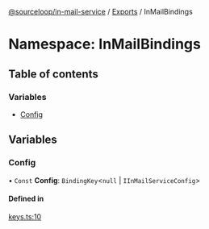 [@sourceloop/in-mail-service](../README.md) / [Exports](../modules.md) / InMailBindings

# Namespace: InMailBindings

## Table of contents

### Variables

- [Config](InMailBindings.md#config)

## Variables

### Config

• `Const` **Config**: `BindingKey`<``null`` \| `IInMailServiceConfig`\>

#### Defined in

[keys.ts:10](https://github.com/sourcefuse/loopback4-microservice-catalog/blob/b93c60ac7/services/in-mail-service/src/keys.ts#L10)
